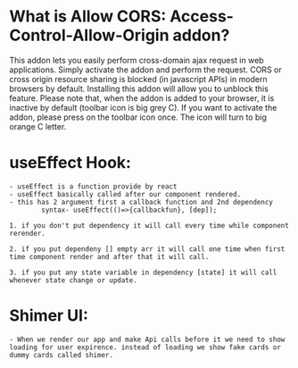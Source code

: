# What is Allow CORS: Access-Control-Allow-Origin addon?

This addon lets you easily perform cross-domain ajax request in web applications. Simply activate the addon and perform the request. CORS or cross origin resource sharing is blocked (in javascript APIs) in modern browsers by default. Installing this addon will allow you to unblock this feature. Please note that, when the addon is added to your browser, it is inactive by default (toolbar icon is big grey C). If you want to activate the addon, please press on the toolbar icon once. The icon will turn to big orange C letter.

# useEffect Hook:

    - useEffect is a function provide by react
    - useEffect basically called after our component rendered.
    - this has 2 argument first a callback function and 2nd dependency
            syntax- useEffect(()=>{callbackfun}, [dep]);

    1. if you don't put dependency it will call every time while component rerender.

    2. if you put dependeny [] empty arr it will call one time when first time component render and after that it will call.

    3. if you put any state variable in dependency [state] it will call whenever state change or update.

# Shimer UI:

    - When we render our app and make Api calls before it we need to show loading for user expirence. instead of loading we show fake cards or dummy cards called shimer.
